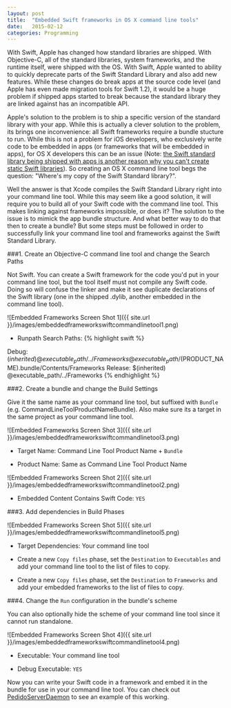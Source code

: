 ```yaml
---
layout: post
title:  "Embedded Swift frameworks in OS X command line tools"
date:   2015-02-12
categories: Programming
---
```


With Swift, Apple has changed how standard libraries are shipped. With Objective-C, all of the standard libraries, system frameworks, and the runtime itself, were shipped with the OS. With Swift, Apple wanted to ability to quickly deprecate parts of the Swift Standard Library and also add new features. While these changes do break apps at the source code level (and Apple has even made migration tools for Swift 1.2), it would be a huge problem if shipped apps started to break because the standard library they are linked against has an incompatible API.

Apple's solution to the problem is to ship a specific version of the standard library with your app. While this is actually a clever solution to the problem, its brings one inconvenience: all Swift frameworks require a bundle stucture to run. While this is not a problem for iOS developers, who exclusively write code to be embedded in apps (or frameworks that will be embedded in apps), for OS X developers this can be an issue (Note: [the Swift standard library being shipped with apps is another reason why you can't create static Swift libraries](https://github.com/ksm/SwiftInFlux#static-libraries)). So creating an OS X command line tool begs the question: "Where's my copy of the Swift Standard library?".

Well the answer is that Xcode compiles the Swift Standard Library right into your command line tool. While this may seem like a good solution, it will require you to build all of your Swift code with the command line tool. This makes linking against frameworks impossible, or does it? The solution to the issue is to mimick the app bundle structure. And what better way to do that then to create a bundle? But some steps must be followed in order to successfully link your command line tool and frameworks against the Swift Standard Library.

###1. Create an Objective-C command line tool and change the Search Paths

Not Swift. You can create a Swift framework for the code you'd put in your command line tool, but the tool itself must not compile any Swift code. Doing so will confuse the linker and make it see duplicate declarations of the Swift library (one in the shipped .dylib, another embedded in the command line tool).

![Embedded Frameworks Screen Shot 1]({{ site.url }}/images/embeddedframeworkswiftcommandlinetool1.png)


- Runpath Search Paths: 
{% highlight swift %}

Debug: $(inherited) @executable_path/../Frameworks @executable_path/$(PRODUCT_NAME).bundle/Contents/Frameworks
Release: $(inherited) @executable_path/../Frameworks
{% endhighlight %}

###2. Create a bundle and change the Build Settings

Give it the same name as your command line tool, but suffixed with ```Bundle``` (e.g. CommandLineToolProductNameBundle). Also make sure its a target in the same project as your command line tool.

![Embedded Frameworks Screen Shot 3]({{ site.url }}/images/embeddedframeworkswiftcommandlinetool3.png)

- Target Name: Command Line Tool Product Name + ```Bundle```

- Product Name: Same as Command Line Tool Product Name

![Embedded Frameworks Screen Shot 2]({{ site.url }}/images/embeddedframeworkswiftcommandlinetool2.png)

- Embedded Content Contains Swift Code: ```YES```

###3. Add dependencies in Build Phases

![Embedded Frameworks Screen Shot 5]({{ site.url }}/images/embeddedframeworkswiftcommandlinetool5.png)

- Target Dependencies: Your command line tool

- Create a new ```Copy files``` phase, set the ```Destination``` to ```Executables``` and add your command line tool to the list of files to copy.

- Create a new ```Copy files``` phase, set the ```Destination``` to ```Frameworks``` and add your embedded frameworks to the list of files to copy.

###4. Change the ```Run``` configuration in the bundle's scheme

You can also optionally hide the scheme of your command line tool since it cannot run standalone.

![Embedded Frameworks Screen Shot 4]({{ site.url }}/images/embeddedframeworkswiftcommandlinetool4.png)

- Executable: Your command line tool

- Debug Executable: ```YES```

Now you can write your Swift code in a framework and embed it in the bundle for use in your command line tool. You can check out [PedidoServerDaemon](https://github.com/colemancda/Pedido/tree/master/PedidoServerDaemon) to see an example of this working.
